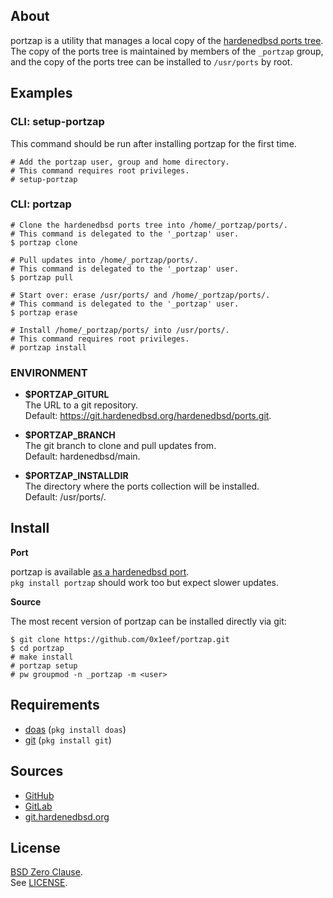 ## About

portzap is a utility that manages a local copy of the
[hardenedbsd ports tree](https://git.hardenedbsd.org/hardenedbsd/ports).
The copy of the ports tree is maintained by members of
the `_portzap` group, and the copy of the ports tree
can be installed to `/usr/ports` by root.


## Examples

### CLI: setup-portzap

This command should be run after installing portzap for
the first time.

    # Add the portzap user, group and home directory.
    # This command requires root privileges.
    # setup-portzap

### CLI: portzap


    # Clone the hardenedbsd ports tree into /home/_portzap/ports/.
    # This command is delegated to the '_portzap' user.
    $ portzap clone

    # Pull updates into /home/_portzap/ports/.
    # This command is delegated to the '_portzap' user.
    $ portzap pull

    # Start over: erase /usr/ports/ and /home/_portzap/ports/.
    # This command is delegated to the '_portzap' user.
    $ portzap erase

    # Install /home/_portzap/ports/ into /usr/ports/.
    # This command requires root privileges.
    # portzap install


### ENVIRONMENT

* __$PORTZAP\_GITURL__ <br>
  The URL to a git repository.  <br>
  Default: https://git.hardenedbsd.org/hardenedbsd/ports.git.

* __$PORTZAP\_BRANCH__ <br>
  The git branch to clone and pull updates from. <br>
  Default: hardenedbsd/main.

* __$PORTZAP\_INSTALLDIR__ <br>
  The directory where the ports collection will be installed. <br>
  Default: /usr/ports/.

## Install

**Port**

portzap is available
[as a hardenedbsd port](https://git.hardenedbsd.org/hardenedbsd/ports/-/tree/hardenedbsd/main/hardenedbsd/portzap). <br>
`pkg install portzap` should work too but expect slower updates.

**Source**

The most recent version of portzap can be installed directly
via git:

    $ git clone https://github.com/0x1eef/portzap.git
    $ cd portzap
    # make install
    # portzap setup
    # pw groupmod -n _portzap -m <user>

## Requirements

* [doas](https://man.openbsd.org/doas) (`pkg install doas`)
* [git](https://www.man7.org/linux/man-pages/man1/git.1.html) (`pkg install git`)

## Sources

* [GitHub](https://github.com/0x1eef/portzap)
* [GitLab](https://gitlab.com/0x1eef/portzap)
* [git.hardenedbsd.org](https://git.hardenedbsd.org/0x1eef/portzap)

## License

[BSD Zero Clause](https://choosealicense.com/licenses/0bsd/). <br>
See [LICENSE](./LICENSE).
